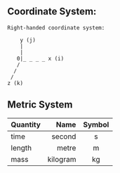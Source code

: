 ## Coordinate System:

```
Right-handed coordinate system:

    y (j)
    |
    |   
   0|_ _ _ _ x (i)
   /
  /
 /
z (k)
```

## Metric System
| Quantity  | Name      | Symbol    |
| :-----    | ----:     | :----:    |
| time      | second    | s         |
| length    | 	metre   | m         |
| mass      | kilogram  | kg        |
